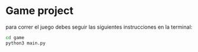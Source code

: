 # Game project

para correr el juego debes seguir las siguientes instrucciones en la terminal:

```sh
cd game 
python3 main.py
```


